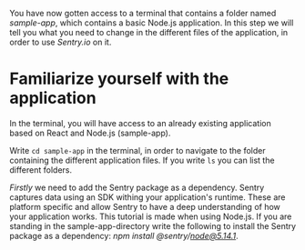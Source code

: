 You have now gotten access to a terminal that contains a folder named *sample-app*, which contains a basic Node.js application. 
In this step we will tell you what you need to change in the different files of the application, in order to use *Sentry.io* on it.

# Familiarize yourself with the application
In the terminal, you will have access to an already existing application based on React and Node.js (sample-app). 

Write `cd sample-app` in the terminal, in order to navigate to the folder containing the different application files. 
If you write `ls` you can list the different folders.

*Firstly* we need to add the Sentry package as a dependency. Sentry captures data using an SDK withing your application's runtime. These are platform specific and allow Sentry to have a deep understanding of how your application works. This tutorial is made when using Node.js. If you are standing in the sample-app-directory write the following to install the Sentry package as a dependency: 
*npm install @sentry/node@5.14.1*. 
